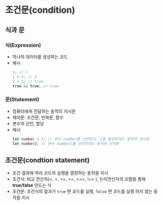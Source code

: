 # 조건문(condition)

## 식과 문

### 식(Expression)

- 하나의 데이터를 생성하는 코드
- 예시
  ```jsx
  1; // 1
  1 + 1; // 2
  2 > 1; // true
  true && true; // true
  ```

### 문(Statement)

- 컴퓨터에게 전달하는 동작의 지시문
- 제어문: 조건문, 반복문, 함수
- 변수의 선언, 할당
- 예시
  ```jsx
  let number = 1; // 변수 number를 선언하고, 1을 할당하라는 동작의 지시문
  let number2; // 변수 number2를 선언하라는 동작의 선언문
  ```

## 조건문(condtion statement)

- 조건 결과에 따라 코드의 실행을 결정하는 동작을 지시
- 조건식: 비교 연산자(>, <, >=, <=, ===, !== ), 논리연산자의 조합을 통해 **true/false** 만드는 식
- 조건문: 조건식의 결과가 `true` 면 코드를 실행, `false` 면 코드를 실행 하지 않는 동작을 지시
